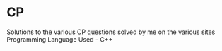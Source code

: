 # CP
Solutions to the various CP questions solved by me on the various sites
Programming Language Used - C++
